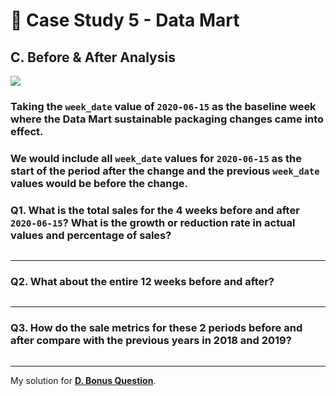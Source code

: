 # :shopping_cart: Case Study 5 - Data Mart

## C. Before & After Analysis

<picture>
  <img src="https://img.shields.io/badge/postgresql-4169e1?style=for-the-badge&logo=postgresql&logoColor=white">
</picture>

### Taking the `week_date` value of `2020-06-15` as the baseline week where the Data Mart sustainable packaging changes came into effect.
### We would include all `week_date` values for `2020-06-15` as the start of the period after the change and the previous `week_date` values would be before the change.
### Q1. What is the total sales for the 4 weeks before and after `2020-06-15`? What is the growth or reduction rate in actual values and percentage of sales?
```pgsql

```

---
### Q2. What about the entire 12 weeks before and after?
```pgsql

```

---
### Q3. How do the sale metrics for these 2 periods before and after compare with the previous years in 2018 and 2019?
```pgsql

```

---
My solution for **[D. Bonus Question](D.%20Bonus%20Question.md)**.

